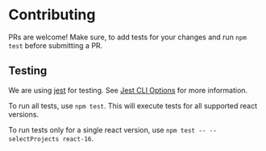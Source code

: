# Contributing

PRs are welcome! Make sure, to add tests for your changes and run `npm test` before submitting a PR.

## Testing

We are using [jest](https://jestjs.io/) for testing. See [Jest CLI Options](https://jestjs.io/docs/cli) for more information.

To run all tests, use `npm test`. This will execute tests for all supported react versions.

To run tests only for a single react version, use `npm test -- --selectProjects react-16`.
